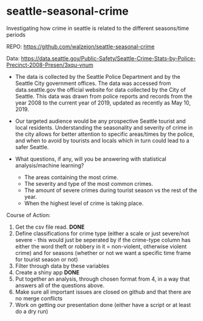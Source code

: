 # seattle-seasonal-crime
Investigating how crime in seattle is related to the different seasons/time periods 


REPO: https://github.com/walzejon/seattle-seasonal-crime 


Data: https://data.seattle.gov/Public-Safety/Seattle-Crime-Stats-by-Police-Precinct-2008-Presen/3xqu-vnum 

* The data is collected by the Seattle Police Department and by the Seattle City government offices. The data was accessed from data.seattle.gov the official website for data collected by the City of Seattle. This data was drawn from police reports and records from the year 2008 to the current year of 2019, updated as recently as May 10, 2019. 

* Our targeted audience would be any prospective Seattle tourist and local residents. Understanding the seasonality and severity of crime in the city allows for better attention to specific areas/times by the police, and when to avoid by tourists and locals which in turn could lead to a safer Seattle. 

* What questions, if any, will you be answering with statistical analysis/machine learning?
  - The areas containing the most crime. 
  - The severity and type of the most common  crimes. 
  - The amount of severe crimes during tourist season vs the rest of the year. 
  - When the highest level of crime is taking place. 

Course of Action:  
1. Get the csv file read. **DONE**
2. Define classifications for crime type (either a scale or just severe/not severe - this would just be seperated by if the crime-type column has either the word theft or robbery in it = non-violent, otherwise violent crime) and for seasons (whether or not we want a specific time frame for tourist season or not)
3. Filter through data by these variables
4. Create a shiny app **DONE**
5. Put together an analysis, through chosen format from 4, in a way that answers all of the questions above.
6. Make sure all important issues are closed on github and that there are no merge conflicts
7. Work on getting our presentation done (either have a script or at least do a dry run)
